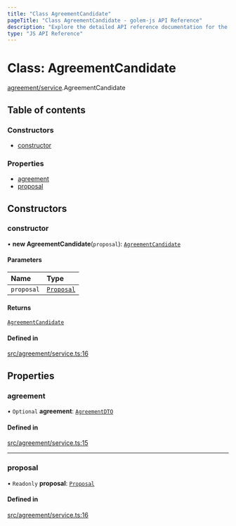 ```yaml
---
title: "Class AgreementCandidate"
pageTitle: "Class AgreementCandidate - golem-js API Reference"
description: "Explore the detailed API reference documentation for the Class AgreementCandidate within the golem-js SDK for the Golem Network."
type: "JS API Reference"
---
```

# Class: AgreementCandidate

[agreement/service](../modules/agreement_service).AgreementCandidate

## Table of contents

### Constructors

- [constructor](agreement_service.AgreementCandidate#constructor)

### Properties

- [agreement](agreement_service.AgreementCandidate#agreement)
- [proposal](agreement_service.AgreementCandidate#proposal)

## Constructors

### constructor

• **new AgreementCandidate**(`proposal`): [`AgreementCandidate`](agreement_service.AgreementCandidate)

#### Parameters

| Name | Type |
| :------ | :------ |
| `proposal` | [`Proposal`](market_proposal.Proposal) |

#### Returns

[`AgreementCandidate`](agreement_service.AgreementCandidate)

#### Defined in

[src/agreement/service.ts:16](https://github.com/golemfactory/golem-js/blob/69e0610/src/agreement/service.ts#L16)

## Properties

### agreement

• `Optional` **agreement**: [`AgreementDTO`](../interfaces/agreement_service.AgreementDTO)

#### Defined in

[src/agreement/service.ts:15](https://github.com/golemfactory/golem-js/blob/69e0610/src/agreement/service.ts#L15)

___

### proposal

• `Readonly` **proposal**: [`Proposal`](market_proposal.Proposal)

#### Defined in

[src/agreement/service.ts:16](https://github.com/golemfactory/golem-js/blob/69e0610/src/agreement/service.ts#L16)
